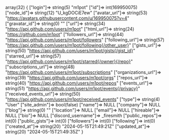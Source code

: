 array(32) {
  ["login"]=>
  string(5) "m1pot"
  ["id"]=>
  int(169950075)
  ["node_id"]=>
  string(12) "U_kgDOCiE7ew"
  ["avatar_url"]=>
  string(53) "https://avatars.githubusercontent.com/u/169950075?v=4"
  ["gravatar_id"]=>
  string(0) ""
  ["url"]=>
  string(34) "https://api.github.com/users/m1pot"
  ["html_url"]=>
  string(24) "https://github.com/m1pot"
  ["followers_url"]=>
  string(44) "https://api.github.com/users/m1pot/followers"
  ["following_url"]=>
  string(57) "https://api.github.com/users/m1pot/following{/other_user}"
  ["gists_url"]=>
  string(50) "https://api.github.com/users/m1pot/gists{/gist_id}"
  ["starred_url"]=>
  string(57) "https://api.github.com/users/m1pot/starred{/owner}{/repo}"
  ["subscriptions_url"]=>
  string(48) "https://api.github.com/users/m1pot/subscriptions"
  ["organizations_url"]=>
  string(39) "https://api.github.com/users/m1pot/orgs"
  ["repos_url"]=>
  string(40) "https://api.github.com/users/m1pot/repos"
  ["events_url"]=>
  string(51) "https://api.github.com/users/m1pot/events{/privacy}"
  ["received_events_url"]=>
  string(50) "https://api.github.com/users/m1pot/received_events"
  ["type"]=>
  string(4) "User"
  ["site_admin"]=>
  bool(false)
  ["name"]=>
  NULL
  ["company"]=>
  NULL
  ["blog"]=>
  string(0) ""
  ["location"]=>
  NULL
  ["email"]=>
  NULL
  ["hireable"]=>
  NULL
  ["bio"]=>
  NULL
  ["discord_username"]=>
  _firesmith
  ["public_repos"]=>
  int(0)
  ["public_gists"]=>
  int(0)
  ["followers"]=>
  int(0)
  ["following"]=>
  int(0)
  ["created_at"]=>
  string(20) "2024-05-15T21:49:21Z"
  ["updated_at"]=>
  string(20) "2024-05-15T21:49:35Z"
}
